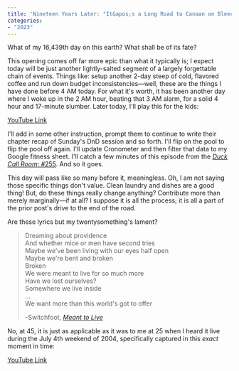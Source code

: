 ```yaml
---
title: 'Nineteen Years Later: "It&apos;s a Long Road to Canaan on Bleecker Street"'
categories:
- "2023"
---
```


What of my 16,439th day on this earth?  What shall be of its fate?  

This opening comes off far more epic than what it typically is; I expect today will be just another lightly-salted segment of a largely forgettable chain of events.  Things like: setup another 2-day steep of cold, flavored coffee and run down budget inconsistencies—well, these are the things I have done before 4 AM today.   For what it's worth, it has been another day where I woke up in the 2 AM hour, beating that 3 AM alarm, for a solid 4 hour and 17-minute slumber.  Later today, I'll play this for the kids:

[YouTube Link](https://www.youtube.com/watch?v=zSnYxo3bN3A)

I'll add in some other instruction, prompt them to continue to write their chapter recap of Sunday's DnD session and so forth.  I'll flip on the pool to flip the pool off again.  I'll update Cronometer and then filter that data to my Google fitness sheet.  I'll catch a few minutes of this episode from the [*Duck Call Room*: #255](https://www.youtube.com/watch?v=AEu1XRZaM5s). And so it goes. 

This day will pass like so many before it, meaningless.  Oh, I am not saying those specific things don't value.  Clean laundry and dishes are a good thing!  But, do these things really change anything?  Contribute more than merely marginally—if at all?  I suppose it is all the process; it is all a part of the prior post's drive to the end of the road.

Are these lyrics but my twentysomething's lament?  

> Dreaming about providence  
And whether mice or men have second tries  
Maybe we've been living with our eyes half open  
Maybe we're bent and broken  
Broken  
We were meant to live for so much more  
Have we lost ourselves?  
Somewhere we live inside  
...   
We want more than this world's got to offer  
>
> -Switchfoot, [*Meant to Live*](https://music.youtube.com/watch?v=brj4BGkbOUw&feature=share)

No, at 45, it is just as applicable as it was to me at 25 when I heard it live during the July 4th weekend of 2004, specifically captured in this *exact* moment in time:

[YouTube Link](https://www.youtube.com/watch?v=uAUXYaSZugY)

